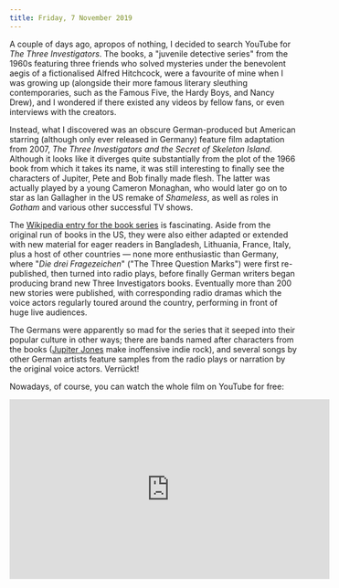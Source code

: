 ```yaml
---
title: Friday, 7 November 2019
---
```

A couple of days ago, apropos of nothing, I decided to search YouTube for _The Three Investigators_. The books, a "juvenile detective series" from the 1960s featuring three friends who solved mysteries under the benevolent aegis of a fictionalised Alfred Hitchcock, were a favourite of mine when I was growing up (alongside their more famous literary sleuthing contemporaries, such as the Famous Five, the Hardy Boys, and Nancy Drew), and I wondered if there existed any videos by fellow fans, or even interviews with the creators.

Instead, what I discovered was an obscure German-produced but American starring (although only ever released in Germany) feature film adaptation from 2007, _The Three Investigators and the Secret of Skeleton Island_. Although it looks like it diverges quite substantially from the plot of the 1966 book from which it takes its name, it was still interesting to finally see the characters of Jupiter, Pete and Bob finally made flesh. The latter was actually played by a young Cameron Monaghan, who would later go on to star as Ian Gallagher in the US remake of _Shameless_, as well as roles in _Gotham_ and various other successful TV shows.

The [Wikipedia entry for the book series](https://en.wikipedia.org/wiki/Three_Investigators) is fascinating. Aside from the original run of books in the US, they were also either adapted or extended with new material for eager readers in Bangladesh, Lithuania, France, Italy, plus a host of other countries &mdash; none more enthusiastic than Germany, where "_Die drei Fragezeichen_" ("The Three Question Marks") were first re-published, then turned into radio plays, before finally German writers began producing brand new Three Investigators books. Eventually more than 200 new stories were published, with corresponding radio dramas which the voice actors regularly toured around the country, performing in front of huge live audiences.

The Germans were apparently so mad for the series that it seeped into their popular culture in other ways; there are bands named after characters from the books ([Jupiter Jones](https://open.spotify.com/artist/0V9oHfk0CZIiedKP4TSTBL?si=F2f94eoFS1K_keR2d-CrWQ) make inoffensive indie rock), and several songs by other German artists feature samples from the radio plays or narration by the original voice actors. Verrückt!

Nowadays, of course, you can watch the whole film on YouTube for free:

<iframe width="560" height="315" src="https://www.youtube.com/embed/g0Q4njQOlmw" frameborder="0" allow="accelerometer; autoplay; encrypted-media; gyroscope; picture-in-picture" allowfullscreen></iframe>
